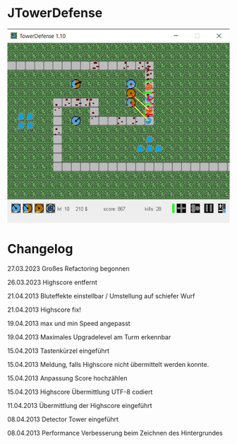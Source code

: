 # JTowerDefense

![JTowerDefense](https://github.com/ursteiner/JTowerDefense/blob/master/JTowerDefense.png)


# Changelog

27.03.2023 Großes Refactoring begonnen

26.03.2023 Highscore entfernt

21.04.2013 Bluteffekte einstellbar / Umstellung auf schiefer Wurf

21.04.2013 Highscore fix!

19.04.2013 max und min Speed angepasst

19.04.2013 Maximales Upgradelevel am Turm erkennbar

15.04.2013 Tastenkürzel eingeführt

15.04.2013 Meldung, falls Highscore nicht übermittelt werden konnte.

15.04.2013 Anpassung Score hochzählen

15.04.2013 Highscore Übermittlung UTF-8 codiert

11.04.2013 Übermittlung der Highscore eingeführt

08.04.2013 Detector Tower eingeführt

08.04.2013 Performance Verbesserung beim Zeichnen des Hintergrundes
